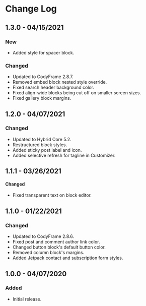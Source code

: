 # Change Log

## 1.3.0 - 04/15/2021

### New

- Added style for spacer block.

### Changed

- Updated to CodyFrame 2.8.7.
- Removed embed block nested style override.
- Fixed search header background color.
- Fixed align-wide blocks being cut off on smaller screen sizes.
- Fixed gallery block margins.

## 1.2.0 - 04/07/2021

### Changed

- Updated to Hybrid Core 5.2.
- Restructured block styles.
- Added sticky post label and icon.
- Added selective refresh for tagline in Customizer.

## 1.1.1 - 03/26/2021

#### Changed

- Fixed transparent text on block editor.

## 1.1.0 - 01/22/2021

### Changed

- Updated to CodyFrame 2.8.6.
- Fixed post and comment author link color.
- Changed button block's default button color.
- Removed column block's margins.
- Added Jetpack contact and subscription form styles.

## 1.0.0 - 04/07/2020

### Added

- Initial release.
